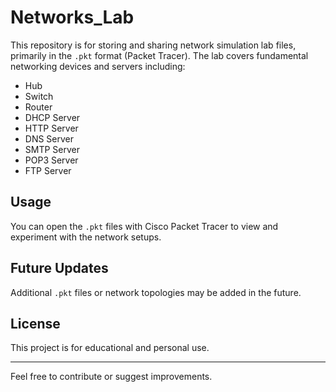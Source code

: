 # Networks_Lab

This repository is for storing and sharing network simulation lab files, primarily in the `.pkt` format (Packet Tracer). The lab covers fundamental networking devices and servers including:

- Hub
- Switch
- Router
- DHCP Server
- HTTP Server
- DNS Server
- SMTP Server
- POP3 Server
- FTP Server

## Usage

You can open the `.pkt` files with Cisco Packet Tracer to view and experiment with the network setups.

## Future Updates

Additional `.pkt` files or network topologies may be added in the future.

## License

This project is for educational and personal use.

---

Feel free to contribute or suggest improvements.
